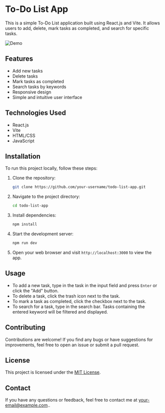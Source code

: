 # To-Do List App

This is a simple To-Do List application built using React.js and Vite. It allows users to add, delete, mark tasks as completed, and search for specific tasks.

![Demo](demo.gif)

## Features

- Add new tasks
- Delete tasks
- Mark tasks as completed
- Search tasks by keywords
- Responsive design
- Simple and intuitive user interface

## Technologies Used

- React.js
- Vite
- HTML/CSS
- JavaScript

## Installation

To run this project locally, follow these steps:

1. Clone the repository:
   ```bash
   git clone https://github.com/your-username/todo-list-app.git
   ```
2. Navigate to the project directory:
   ```bash
   cd todo-list-app
   ```
3. Install dependencies:
   ```bash
   npm install
   ```
4. Start the development server:
   ```bash
   npm run dev
   ```
5. Open your web browser and visit `http://localhost:3000` to view the app.

## Usage

- To add a new task, type in the task in the input field and press `Enter` or click the "Add" button.
- To delete a task, click the trash icon next to the task.
- To mark a task as completed, click the checkbox next to the task.
- To search for a task, type in the search bar. Tasks containing the entered keyword will be filtered and displayed.

## Contributing

Contributions are welcome! If you find any bugs or have suggestions for improvements, feel free to open an issue or submit a pull request.

## License

This project is licensed under the [MIT License](LICENSE).

## Contact

If you have any questions or feedback, feel free to contact me at your-email@example.com..
